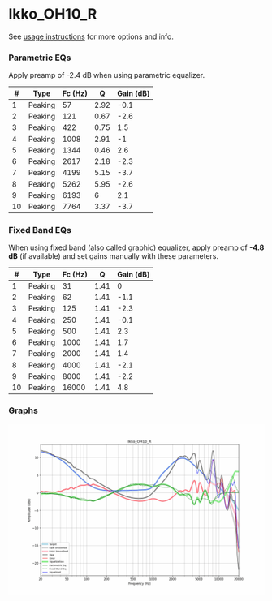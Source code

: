 # Ikko_OH10_R
See [usage instructions](https://github.com/jaakkopasanen/AutoEq#usage) for more options and info.

### Parametric EQs
Apply preamp of -2.4 dB when using parametric equalizer.

|   # | Type    |   Fc (Hz) |    Q |   Gain (dB) |
|-----|---------|-----------|------|-------------|
|   1 | Peaking |        57 | 2.92 |        -0.1 |
|   2 | Peaking |       121 | 0.67 |        -2.6 |
|   3 | Peaking |       422 | 0.75 |         1.5 |
|   4 | Peaking |      1008 | 2.91 |        -1   |
|   5 | Peaking |      1344 | 0.46 |         2.6 |
|   6 | Peaking |      2617 | 2.18 |        -2.3 |
|   7 | Peaking |      4199 | 5.15 |        -3.7 |
|   8 | Peaking |      5262 | 5.95 |        -2.6 |
|   9 | Peaking |      6193 | 6    |         2.1 |
|  10 | Peaking |      7764 | 3.37 |        -3.7 |

### Fixed Band EQs
When using fixed band (also called graphic) equalizer, apply preamp of **-4.8 dB** (if available) and set gains manually with these parameters.

|   # | Type    |   Fc (Hz) |    Q |   Gain (dB) |
|-----|---------|-----------|------|-------------|
|   1 | Peaking |        31 | 1.41 |         0   |
|   2 | Peaking |        62 | 1.41 |        -1.1 |
|   3 | Peaking |       125 | 1.41 |        -2.3 |
|   4 | Peaking |       250 | 1.41 |        -0.1 |
|   5 | Peaking |       500 | 1.41 |         2.3 |
|   6 | Peaking |      1000 | 1.41 |         1.7 |
|   7 | Peaking |      2000 | 1.41 |         1.4 |
|   8 | Peaking |      4000 | 1.41 |        -2.1 |
|   9 | Peaking |      8000 | 1.41 |        -2.2 |
|  10 | Peaking |     16000 | 1.41 |         4.8 |

### Graphs
![](./Ikko_OH10_R.png)
